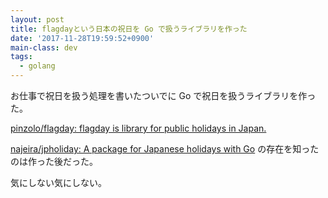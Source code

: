 ```yaml
---
layout: post
title: flagdayという日本の祝日を Go で扱うライブラリを作った
date: '2017-11-28T19:59:52+0900'
main-class: dev
tags:
  - golang
---
```


お仕事で祝日を扱う処理を書いたついでに Go で祝日を扱うライブラリを作った。

[pinzolo/flagday: flagday is library for public holidays in Japan\.](https://github.com/pinzolo/flagday)

[najeira/jpholiday: A package for Japanese holidays with Go](https://github.com/najeira/jpholiday) の存在を知ったのは作った後だった。

気にしない気にしない。
